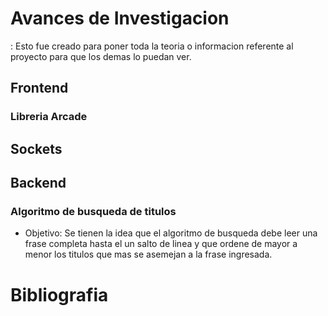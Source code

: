 # Avances de Investigacion
: Esto fue creado para poner toda la teoria o informacion referente al proyecto para que los demas lo puedan ver. 

## Frontend

### Libreria Arcade



## Sockets


## Backend

### Algoritmo de busqueda de titulos

- Objetivo: Se tienen la idea que el algoritmo de busqueda  debe leer una frase completa hasta el un salto de linea y que ordene de mayor a menor los titulos que mas se asemejan a la frase ingresada. 


# Bibliografia

